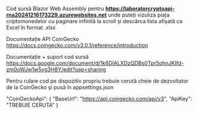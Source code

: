 Cod sursă Blazor Web Assembly pentru **https://laboratorcryptoapi-rna20241216173229.azurewebsites.net** unde puteți vizuliza piața criptomonedelor cu paginare infinită la scroll și descărca lista afișată ca Excel în format .xlsx 

Documentație API CoinGecko https://docs.coingecko.com/v3.0.1/reference/introduction 

Documentație + suport cod sursă https://docs.google.com/document/d/1k6DIALXDzQDBs0Tpr5qhnJKIfd-zm0oWJw1w5vg3H8Y/edit?usp=sharing

Pentru rulare cod pe dispozitiv propriu trebuie cerută cheie de dezvoltator de la CoinGecko și pusă în appsettings.json

"CoinGeckoApi": {
  "BaseUrl": "https://api.coingecko.com/api/v3",
  "ApiKey": "TREBUIE CERUTA"
}
